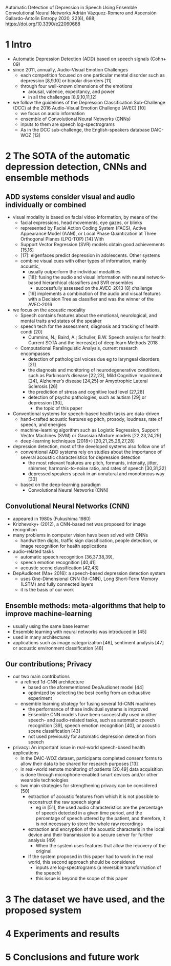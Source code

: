 Automatic Detection of Depression in Speech
  Using Ensemble Convolutional Neural Networks
Adrián Vázquez-Romero and Ascensión Gallardo-Antolín
Entropy 2020, 22(6), 688; https://doi.org/10.3390/e22060688

# 1 Intro

* Automatic Depression Detection (ADD) based on speech signals (Cohn+ 09)
* since 2011, annually, Audio–Visual Emotion Challenges
  * each competition focused on one particular mental disorder such as
    depression [8,9,10] or bipolar disorders [11]
  * through four well-known dimensions of the emotions
    * arousal, valence, expectancy, and power
    * in all the challenges [8,9,10,11,12]
* we follow the guidelines of the Depression Classification Sub-Challenge (DCC)
  at the 2016 Audio–Visual Emotion Challenge (AVEC) [10]
  * we focus on audio information
  * ensemble of Convolutional Neural Networks (CNNs) 
  * inputs to them are speech log-spectrograms
  * As in the DCC sub-challenge, the English-speakers database DAIC-WOZ [13]

# 2 The SOTA of the automatic depression detection, CNNs and ensemble methods

## ADD systems consider visual and audio individually or combined

* visual modality is based on facial video information, by means of the
  * facial expressions, head movements, eye gazes, or blinks
  * represented by Facial Action Coding System (FACS),
    Active Appearance Model (AAM), or
    Local Phase Quantization at Three Orthogonal Planes (LPQ-TOP) [14] With
  * Support Vector Regression (SVR) models obtain good achievements [15,16]
  * [17]: eigenfaces predict depression in adolescents. Other systems
  * combine visual cues with other types of information, mainly acoustic,
    * usually outperform the individual modalities
    * [18]: fusing the audio and visual information with neural network-based
      hierarchical classifiers and SVR ensembles 
      * successfully assessed on the AVEC-2013 [8] challenge
    * [19] implements a combination of the audio and visual features with a
      Decision Tree as classifier and was the winner of the AVEC-2016
* we focus on the acoustic modality
  * Speech contains features about the
    emotional, neurological, and mental traits and states of the speaker
  * speech tech for the assessment, diagnosis and tracking of health condi [20]
    * Cummins, N.; Baird, A.; Schuller, B.W.
      Speech analysis for health: Current SOTA and the increas[e] of deep learn
      Methods 2018
  * Computational Paralinguistic Analysis, current research encompasses
    * detection of pathological voices due eg to laryngeal disorders [21]
    * the diagnosis and monitoring of neurodegenerative conditions, such as
      Parkinson’s disease [22,23], Mild Cognitive Impairment [24],
      Alzheimer’s disease [24,25] or Amyotrophic Lateral Sclerosis [26]
    * the prediction of stress and cognitive load level [27,28]
    * detection of psycho pathologies, such as autism [29] or depression [30],
      * the topic of this paper
* Conventional systems for speech-based health tasks are data-driven
  * hand-crafted acoustic features
    eg pitch, prosody, loudness, rate of speech, and energies
  * machine-learning algorithm such as Logistic Regression,
    Support Vector Machines (SVM) or Gaussian Mixture models [22,23,24,29]
  * deep-learning techniques (2018+) [20,21,25,26,27,28]
* depression detection, most of the developed systems also follow one of
  * conventional ADD systems rely on studies about the importance of several
    acoustic characteristics for depression detection
    * the most relevant features are pitch, formants, intensity, jitter,
      shimmer, harmonic-to-noise ratio, and rates of speech [30,31,32]
    * depressed speakers speak in an unnatural and monotonous way [33]
  * based on the deep-learning paradigm
    * Convolutional Neural Networks (CNN)

## Convolutional Neural Networks (CNN)

* appeared in 1980s (Fukushima 1980)
* Krizhevsky+ (2012), a CNN-based net was proposed for image recognition
* many problems in computer vision have been solved with CNNs
  * handwritten digits, traffic sign classification, people detection, or
    image recognition for health applications
* audio-related tasks 
  * automatic speech recognition [36,37,38,39],
  * speech emotion recognition [40,41] 
  * acoustic scene classification [42,43]
* DepAudionet (Ma+ 2016): a speech-based depression detection system
  * uses One-Dimensional CNN (1d-CNN), Long Short-Term Memory (LSTM) and
    fully connected layers
  * it is the basis of our work

## Ensemble methods: meta-algorithms that help to improve machine-learning

* usually using the same base learner
* Ensemble learning with neural networks was introduced in [45]
* used in many architectures
* applications such as image categorization [46], sentiment analysis [47] or
  acoustic environment classification [48]

## Our contributions; Privacy

* our two main contributions 
  * a refined 1d-CNN architecture
    * based on the aforementioned DepAudionet model [44]
    * optimized by selecting the best config from an exhaustive experiment
  * ensemble learning strategy for fusing several 1d-CNN machines
    * the performance of these individual systems is improved
    * Ensemble CNN models have been successfully used in other speech- and
      audio-related tasks, such as automatic speech recognition [39], speech
      emotion recognition [40], or acoustic scene classification [43]
    * not used previously for automatic depression detection from speech
* privacy: An important issue in real-world speech-based health applications
  * In the DAIC-WOZ dataset, participants completed consent forms to allow
    their data to be shared for research purposes [13]
  * in real-world remote monitoring of patients [20,49]
    data acquisition is done through microphone-enabled smart devices and/or
    other wearable technologies
  * two main strategies for strengthening privacy can be considered [50]
    * extraction of acoustic features from which it is not possible to
      reconstruct the raw speech signal
      * eg in [51], the used audio characteristics are the percentage of speech
        detected in a given time period, and the percentage of speech uttered
        by the patient, and therefore, it is not necessary to store the whole
        raw recordings
    * extraction and encryption of the acoustic characteris in the local device
      and their transmission to a secure server for further analysis [49]
      * When the system uses features that allow the recovery of the original
    * If the system proposed in this paper had to work in the real world,
      this second approach should be considered
      * inputs are log-spectrograms (a reversible transformation of the speech)
      * this issue is beyond the scope of this paper

# 3 The dataset we have used, and the proposed system

# 4 Experiments and results

# 5 Conclusions and future work
